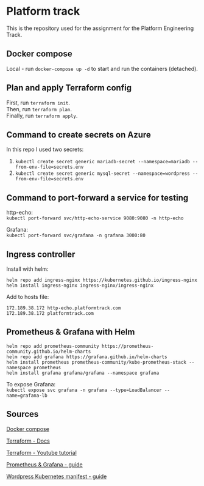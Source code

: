 # Platform track
This is the repository used for the assignment for the Platform Engineering Track.

## Docker compose
Local - run `docker-compose up -d` to start and run the containers (detached).

## Plan and apply Terraform config
First, run `terraform init`.\
Then, run `terraform plan`.\
Finally, run `terraform apply`.

## Command to create secrets on Azure
In this repo I used two secrets:
1. `kubectl create secret generic mariadb-secret --namespace=mariadb --from-env-file=secrets.env`
2. `kubectl create secret generic mysql-secret --namespace=wordpress --from-env-file=secrets.env`

## Command to port-forward a service for testing
http-echo: \
`kubectl port-forward svc/http-echo-service 9080:9080 -n http-echo`

Grafana: \
`kubectl port-forward svc/grafana -n grafana 3000:80`

## Ingress controller
Install with helm: 
```
helm repo add ingress-nginx https://kubernetes.github.io/ingress-nginx
helm install ingress-nginx ingress-nginx/ingress-nginx
```

Add to hosts file: 
```
172.189.38.172 http-echo.platformtrack.com
172.189.38.172 platformtrack.com
```

## Prometheus & Grafana with Helm
```
helm repo add prometheus-community https://prometheus-community.github.io/helm-charts
helm repo add grafana https://grafana.github.io/helm-charts
helm install prometheus prometheus-community/kube-prometheus-stack --namespace prometheus
helm install grafana grafana/grafana --namespace grafana
```

To expose Grafana:\
`kubectl expose svc grafana -n grafana --type=LoadBalancer --name=grafana-lb`

## Sources
[Docker compose](https://docs.docker.com/compose/gettingstarted/)

[Terraform - Docs](https://registry.terraform.io/providers/hashicorp/azurerm/latest/docs/resources/kubernetes_cluster)

[Terraform - Youtube tutorial](https://www.youtube.com/watch?v=wPD_zdkfRw8)

[Prometheus & Grafana - guide](https://signoz.io/guides/how-to-install-prometheus-and-grafana-on-docker/)

[Wordpress Kubernetes manifest - guide](https://engr-syedusmanahmad.medium.com/wordpress-on-kubernetes-cluster-step-by-step-guide-749cb53e27c7)
